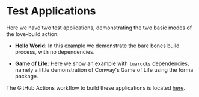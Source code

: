 # Test Applications

Here we have two test applications, demonstrating the two basic modes of the
love-build action.

 - **Hello World**: In this example we demonstrate the bare bones build process,
   with no dependencies.

 - **Game of Life**: Here we show an example with `luarocks` dependencies,
   namely a little demonstration of Conway's Game of Life using the forma
   package.

The GitHub Actions workflow to build these applications is located
[here](../.github/workflows/test_workflow.yml).
